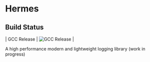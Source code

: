 # Hermes

## Build Status

| GCC Release    | ![GCC Release](https://github.com/<your-username>/<your-repo>/actions/workflows/gcc-release.yml/badge.svg) |



A high performance modern and lightweight logging library (work in progress)
